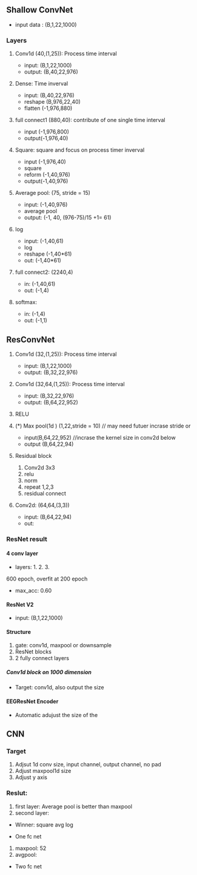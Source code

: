 ## Shallow ConvNet 

* input data : (B,1,22,1000)

### Layers 

1. Conv1d (40,(1,25)): Process time interval 
    * input: (B,1,22,1000)
    * output: (B,40,22,976)

2. Dense: Time inverval 
    * input: (B,40,22,976)
    * reshape (B,976,22,40)
    * flatten (-1,976,880)

3. full connect1 (880,40): contribute of one single time interval 
    * input (-1,976,800)
    * output(-1,976,40)


4. Square: square and focus on process timer inverval 
    * input (-1,976,40)
    * square 
    * reform (-1,40,976)
    * output(-1,40,976)


5. Average pool: (75, stride = 15)
    * input: (-1,40,976)
    * average pool
    * output: (-1, 40, (976-75)/15 +1= 61)

6. log 
    * input: (-1,40,61)
    * log
    * reshape (-1,40*61) 
    * out: (-1,40*61)
    
7. full connect2: (2240,4)
    * in: (-1,40,61)
    * out: (-1,4)

8. softmax:
    * in: (-1,4)
    * out: (-1,1)

## ResConvNet 

1. Conv1d (32,(1,25)): Process time interval 
    * input: (B,1,22,1000)
    * output: (B,32,22,976)

2. Conv1d (32,64,(1,25)): Process time interval 
    * input: (B,32,22,976)
    * output: (B,64,22,952)

3. RELU

4. (*) Max pool(1d ) (1,22,stride = 10)   // may need futuer incrase stride or 
    * input(B,64,22,952)                   //incrase the kernel size in conv2d below
    * output (B,64,22,94)

6. Residual block 
    1. Conv2d 3x3
    2. relu 
    3. norm 
    4. repeat 1,2,3
    5. residual connect



5. Conv2d: (64,64,(3,3))
    * input: (B,64,22,94)
    * out: 


### ResNet result 

#### 4 conv layer 
* layers: 
    1. 
    2. 
    3. 


600 epoch, overfit at 200 epoch
* max_acc: 0.60 




#### ResNet V2 
* input: (B,1,22,1000)

#### Structure 
1. gate: conv1d, maxpool or downsample 
2. ResNet blocks 
3. 2 fully connect layers 

##### Conv1d block on 1000 dimension 
* Target: conv1d, also output the size 

#### EEGResNet Encoder 
* Automatic adujust the size of the 



## CNN 

### Target 
1. Adjsut 1d conv size, input channel, output channel, no pad 
2. Adjust maxpool1d size 
3. Adjust y axis 



### Reslut:
1. first layer:  Average pool is better than maxpool 
2. second layer: 


* Winner: square avg log 

* One fc net 
1. maxpool: 52 
2. avgpool: 

* Two fc net 
